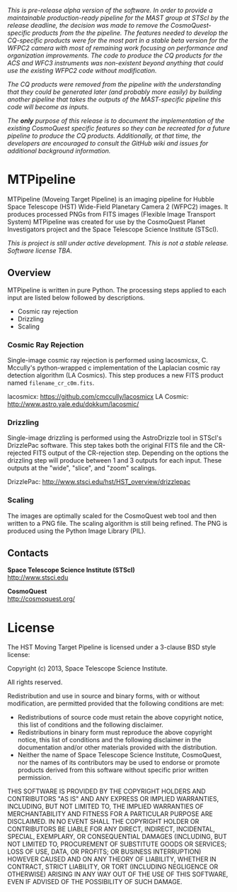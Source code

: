 _This is pre-release alpha version of the software. In order to provide a maintainable production-ready pipeline for the MAST group at STScI by the release deadline, the decision was made to remove the CosmoQuest-specific products from the the pipeline. The features needed to develop the CQ-specific products were for the most part in a stable beta version for the WFPC2 camera with most of remaining work focusing on performance and organization improvements. The code to produce the CQ products for the ACS and WFC3 instruments was non-existent beyond anything that could use the existing WFPC2 code without modification._

_The CQ products were removed from the pipeline with the understanding that they could be generated later (and probably more easily) by building another pipeline that takes the outputs of the MAST-specific pipeline this code will become as inputs._ 

_The **only** purpose of this release is to document the implementation of the existing CosmoQuest specific features so they can be recreated for a future pipeline to produce the CQ products. Additionally, at that time, the developers are encouraged to consult the GitHub wiki and issues for additional background information._

MTPipeline
==========

MTPipeline (Moveing Target Pipeline) is an imaging pipeline for Hubble Space Telescope (HST) Wide-Field Planetary Camera 2 (WFPC2) images. It produces processed PNGs from FITS images (Flexible Image Transport System) MTPipeline  was created for use by the CosmoQuest Planet Investigators project and the Space Telescope Science Institute (STScI).

_This is project is still under active development. This is not a stable release. Software license TBA._

Overview
--------

MTPipeline is written in pure Python. The processing steps applied to each input are listed below followed by descriptions.

- Cosmic ray rejection
- Drizzling
- Scaling

### Cosmic Ray Rejection

Single-image cosmic ray rejection is performed using lacosmicsx, C. Mccully's python-wrapped c implementation of the Laplacian cosmic ray detection algorithm (LA Cosmics). This step produces a new FITS product named `filename_cr_c0m.fits`.  

lacosmicx: https://github.com/cmccully/lacosmicx
LA Cosmic: http://www.astro.yale.edu/dokkum/lacosmic/

### Drizzling

Single-image drizzling is performed using the AstroDrizzle tool in STScI's DrizzlePac software. This step takes both the original FITS file and the CR-rejected FITS output of the CR-rejection step. Depending on the options the drizzling step will produce between 1 and 3 outputs for each input. These outputs at the "wide", "slice", and "zoom" scalings.

DrizzlePac: http://www.stsci.edu/hst/HST_overview/drizzlepac

### Scaling

The images are optimally scaled for the CosmoQuest web tool and then written to a PNG file. The scaling algorithm is still being refined. The PNG is produced using the Python Image Library (PIL).


Contacts
-------- 
  
**Space Telescope Science Institute (STScI)**  
http://www.stsci.edu  
  
**CosmoQuest**  
http://cosmoquest.org/  

License
=======

The HST Moving Target Pipeline is licensed under a 3-clause BSD style license:

Copyright (c) 2013, Space Telescope Science Institute.

All rights reserved.

Redistribution and use in source and binary forms, with or without modification, are permitted provided that the following conditions are met:

- Redistributions of source code must retain the above copyright notice, this list of conditions and the following disclaimer.
- Redistributions in binary form must reproduce the above copyright notice, this list of conditions and the following disclaimer in the documentation and/or other materials provided with the distribution.
- Neither the name of Space Telescope Science Institute, CosmoQuest, nor the names of its contributors may be used to endorse or promote products derived from this software without specific prior written permission.

THIS SOFTWARE IS PROVIDED BY THE COPYRIGHT HOLDERS AND CONTRIBUTORS "AS IS" AND ANY EXPRESS OR IMPLIED WARRANTIES, INCLUDING, BUT NOT LIMITED TO, THE IMPLIED WARRANTIES OF MERCHANTABILITY AND FITNESS FOR A PARTICULAR PURPOSE ARE DISCLAIMED. IN NO EVENT SHALL THE COPYRIGHT HOLDER OR CONTRIBUTORS BE LIABLE FOR ANY DIRECT, INDIRECT, INCIDENTAL, SPECIAL, EXEMPLARY, OR CONSEQUENTIAL DAMAGES (INCLUDING, BUT NOT LIMITED TO, PROCUREMENT OF SUBSTITUTE GOODS OR SERVICES; LOSS OF USE, DATA, OR PROFITS; OR BUSINESS INTERRUPTION) HOWEVER CAUSED AND ON ANY THEORY OF LIABILITY, WHETHER IN CONTRACT, STRICT LIABILITY, OR TORT (INCLUDING NEGLIGENCE OR OTHERWISE) ARISING IN ANY WAY OUT OF THE USE OF THIS SOFTWARE, EVEN IF ADVISED OF THE POSSIBILITY OF SUCH DAMAGE.


